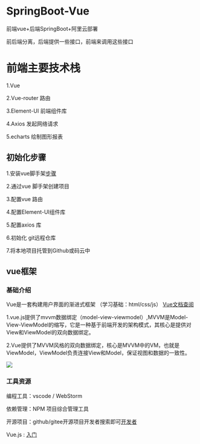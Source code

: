 # SpringBoot-Vue
前端vue+后端SpringBoot+阿里云部署

前后端分离，后端提供一些接口，前端来调用这些接口

# 前端主要技术栈
1.Vue

2.Vue-router 路由

3.Element-UI 前端组件库

4.Axios 发起网络请求

5.echarts 绘制图形报表

## 初始化步骤
1.安装vue脚手架[步骤](https://www.cnblogs.com/laizhouzhou/p/8027908.html)

2.通过vue 脚手架创建项目

3.配置vue 路由

4.配置Element-UI组件库

5.配置axios 库

6.初始化 git远程仓库

7.将本地项目托管到Github或码云中

## vue框架
### 基础介绍
Vue是一套构建用户界面的渐进式框架 （学习基础：html/css/js）
[Vue文档查阅](https://cn.vuejs.org/guide/introduction.html)

1.vue.js提供了mvvm数据绑定（model-view-viewmodel）,MVVM是Model-View-ViewModel的缩写，它是一种基于前端开发的架构模式，其核心是提供对View和ViewModel的双向数据绑定。

2.Vue提供了MVVM风格的双向数据绑定，核心是MVVM中的VM，也就是ViewModel，ViewModel负责连接View和Model，保证视图和数据的一致性。

![](https://github.com/Ronronner859/Resources-at-the-University/blob/main/%E5%A4%A7%E4%B8%89/Snipaste_2022-10-26_11-54-13.png)

### 工具资源

编程工具：vscode / WebStorm
 
依赖管理：NPM 项目综合管理工具

开源项目：github/gitee开源项目开发者搜索即可[开发者](https://kaifa.baidu.com/searchPage?wd=%E8%B0%83%E9%97%AE%E5%BC%80%E6%BA%90%E9%97%AE%E5%8D%B7%E7%B3%BB%E7%BB%9F&hmsr=aladdin)

Vue.js :  [入门](https://cn.vuejs.org/guide/introduction.html)
